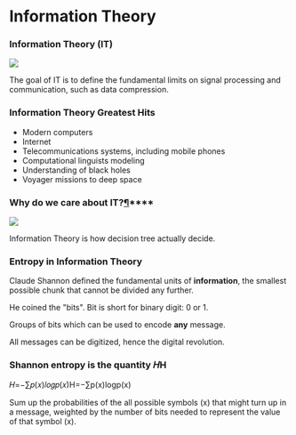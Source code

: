 # Information Theory



### Information Theory \(IT\) <a id="Information-Theory-(IT)"></a>

![](https://www.researchgate.net/profile/Fareed_Al-Hindawi/publication/313928362/figure/fig2/AS:493421879140353@1494652351277/Figure-no-2-Shannon-Weaver-Information-Theory-1949-This-diagram-refers-to-the.png)

The goal of IT is to define the fundamental limits on signal processing and communication, such as data compression.

### Information Theory Greatest Hits <a id="Information-Theory-Greatest-Hits"></a>

* Modern computers
* Internet
* Telecommunications systems, including mobile phones
* Computational linguists modeling
* Understanding of black holes
* Voyager missions to deep space

### **Why do we care about IT?**[**¶**](http://localhost:8888/notebooks/06_information_theory__decision_trees_I/1_it_intro_%26_entropy.ipynb#Why-do-we-care-about-IT?)\*\*\*\*

![](https://bricaud.github.io/personal-blog/images/entropy/splitdiagram.png)

Information Theory is how decision tree actually decide.

### Entropy in Information Theory

Claude Shannon defined the fundamental units of **information**, the smallest possible chunk that cannot be divided any further.

He coined the "bits". Bit is short for binary digit: 0 or 1.

Groups of bits which can be used to encode **any** message.

All messages can be digitized, hence the digital revolution.

### Shannon entropy is the quantity 𝐻H <a id="Shannon-entropy-is-the-quantity-$H$"></a>

𝐻=−∑𝑝\(𝑥\)𝑙𝑜𝑔𝑝\(𝑥\)H=−∑p\(x\)logp\(x\)

Sum up the probabilities of the all possible symbols \(x\) that might turn up in a message, weighted by the number of bits needed to represent the value of that symbol \(x\).

